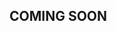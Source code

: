 ## COMING SOON
<!-- # Hacktiv8 Phase 0 Week 5: Object Oriented Programming in JavaScript

![Header](assets/header-w4.jpg)

Selamat sudah melalui kegiatan pekan keempat! Dua hari pertama akan memantapkan logika kamu dalam JavaScript, dan setelah tiga minggu penuh bermain dengan console dan logika, minggu ini kita akan belajar tentang konsep Object Oriented Programming di JavaScript.

![Let's start!](assets/start.png)

## Senin - OOP Introduction
Akhirnya beberapa pekan tantangan yang penuh logika berakhir. Sekarang, kamu akan mempelajari konsep Object-oriented di JavaScript, dan mengenal beberapa kata baru seperti class dan object.

- :notebook_with_decorative_cover:
[Mengenal OOP pada JavaScript](https://github.com/hacktiv8/phase-0-activities/blob/master/modules/oop-basics.md)

- :anchor:
[Menyusun Class ES6](https://github.com/hacktiv8/phase-0-activities/blob/master/modules/anchor-es6-oop.md)

tambahan:
- :notebook_with_decorative_cover: [Mengenal berbagai macam paradigma pemrograman](https://github.com/hacktiv8/phase-0-activities/blob/master/modules/programming-paradigm.md)


## Selasa - OOP Training

- :anchor: [Tantangan Menggunakan Object 1](modules/anchor-object-1.md)
- :anchor: [Tantangan Menggunakan Object 2](modules/anchor-object-2.md)
<!-- - :anchor: [Tantangan Menggunakan JSON](modules/anchor-json.md) -->
<!-- TODO

## Rabu - Mastering OOP

TODO

## Kamis - Recursive Functions

TODO

## Jumat - Let's Regex
Terus tantang dirimu sambil berkenalan dengan Regular Expressions! Kamu bisa mengerjakan soal dengan Regular Expressions di hari ini, walaupun tidak wajib.
- :pushpin: [Form Pengumpulan Tugas Week 4 Jack Fox](https://airtable.com/shrJT6pI97roZ8jLm )
- :notebook_with_decorative_cover:
[Mengenal Regular Expressions](https://github.com/hacktiv8/phase-0-activities/blob/master/modules/regular-expressions.md)
- :anchor:
[- Vowel Count](https://coderbyte.com/information.php?ct=Vowel%20Count)
- :anchor:
[Longest Word](https://coderbyte.com/information.php?ct=Longest%20Word)
- :anchor:
[Simple Symbols](https://coderbyte.com/information.php?ct=Simple%20Symbols)


## TODO
## Kamis - Object dan JSON (JavaScript Object Notation)
Selamat karena kamu telah menguasai penggunaan Array. Hari ini, kita akan belajar tentang tipe data selanjutnya yaitu object. Object, seperti halnya Array, membantu kamu dalam pembuatan penampungan data yang terstruktur. Dengan menguasai Array dan Object serta pengetahuan JavaScript di hari-hari sebelumnya, kamu selangkah lebih dekat menjadi programmer JavaScript!

- :notebook_with_decorative_cover: [Memahami Object dalam JavaScript](modules/js-object-json.md)

Tugas :

- :anchor: [Tantangan Menggunakan Object 1](modules/anchor-object-1.md)
- :anchor: [Tantangan Menggunakan Object 2](modules/anchor-object-2.md)
- :anchor: [Tantangan Menggunakan JSON](modules/anchor-json.md)

Form pengumpulan tugas :

- :pushpin: [Form Pengumpulan Tugas Week 2 (Jack  Fox/Batch 10)](https://airtable.com/shrYOJ2IZlOSS3OGh)


## Sabtu dan Minggu

- [Refleksi kegiatan pekan ini](https://github.com/hacktiv8/phase-0-activities/blob/master/modules/reflection.md)
- [Blogging teknikal terkait skill pekan ini](https://github.com/hacktiv8/phase-0-activities/blob/master/modules/blog.md)

Selamat berpetualang dengan istilah dan teknologi yang makin seru! Jika ada hal yang perlu ditanyakan, langsung saja berdiskusi di grup ya.

Salam,

Tim Hacktiv8

![Hacktiv8 Banner](assets/banner.png) -->
